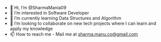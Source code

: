 - 👋 Hi, I’m @SharmaMania09
- 👀 I’m interested in Software Developer
- 🌱 I’m currently learning Data Structures and Algorithm
- 💞️ I’m looking to collaborate on new tech projects where I can learn and apply my knowledge
- 📫 How to reach me - Mail me at sharma.manu.co@gmail.com

<!---
SharmaMania09/SharmaMania09 is a ✨ special ✨ repository because its `README.md` (this file) appears on your GitHub profile.
You can click the Preview link to take a look at your changes.
--->
